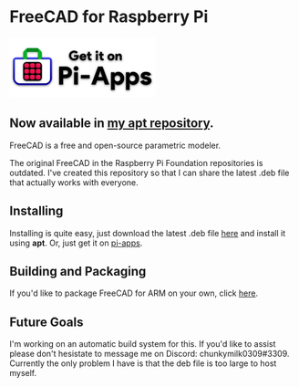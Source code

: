 # FreeCAD for Raspberry Pi

[![badge](https://github.com/Botspot/pi-apps/blob/master/icons/badge.png?raw=true)](https://github.com/Botspot/pi-apps)  

## Now available in [my apt repository](https://github.com/chunky-milk/raspbian-addons).

FreeCAD is a free and open-source parametric modeler. 

The original FreeCAD in the Raspberry Pi Foundation repositories is outdated. I've created this repository so that I can share the latest .deb file that actually works with everyone.

## Installing
Installing is quite easy, just download the latest .deb file [here](https://github.com/chunky-milk/freecad-rpi/releases/latest) and install it using **apt**. Or, just get it on [pi-apps](https://github.com/Botspot/pi-apps/).

## Building and Packaging
If you'd like to package FreeCAD for ARM on your own, click [here](https://github.com/chunky-milk/freecad-rpi/blob/main/PACKAGE.md).

## Future Goals
I'm working on an automatic build system for this. If you'd like to assist please don't hesistate to message me on Discord: chunkymilk0309#3309. Currently the only problem I have is that the deb file is too large to host myself.
